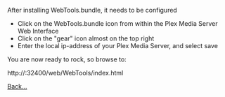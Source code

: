 After installing WebTools.bundle, it needs to be configured

* Click on the WebTools.bundle icon from within the Plex Media Server Web Interface
* Click on the "gear" icon almost on the top right
* Enter the local ip-address of your Plex Media Server, and select save

You are now ready to rock, so browse to:

http://<IP Address of PMS>:32400/web/WebTools/index.html

[Back...](https://github.com/dagalufh/WebTools.bundle/wiki)
